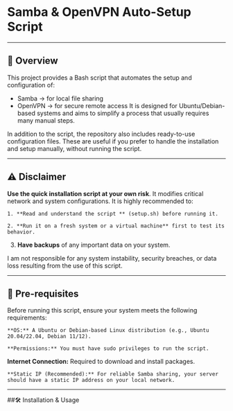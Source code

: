 # Samba & OpenVPN Auto-Setup Script

--------------------------------------------------------------------------------------------------

## 📖 Overview

This project provides a Bash script that automates the setup and configuration of:
  - Samba → for local file sharing
  - OpenVPN → for secure remote access
It is designed for Ubuntu/Debian-based systems and aims to simplify a process that usually requires many manual steps.

In addition to the script, the repository also includes ready-to-use configuration files. These are useful if you prefer to handle the installation and setup manually, without running the script.

--------------------------------------------------------------------------------------------------

## ⚠️ Disclaimer

**Use the quick installation script at your own risk**. It modifies critical network and system configurations. It is highly recommended to:

    1. **Read and understand the script ** (setup.sh) before running it.

    2. **Run it on a fresh system or a virtual machine** first to test its behavior.

   3.  **Have backups** of any important data on your system.

I am not responsible for any system instability, security breaches, or data loss resulting from the use of this script.

----------------------------------------------------------------------------------------------------

## 🚀 Pre-requisites

Before running this script, ensure your system meets the following requirements:

    **OS:** A Ubuntu or Debian-based Linux distribution (e.g., Ubuntu 20.04/22.04, Debian 11/12).

    **Permissions:** You must have sudo privileges to run the script.

   **Internet Connection:** Required to download and install packages.

    **Static IP (Recommended):** For reliable Samba sharing, your server should have a static IP address on your local network.
    
--------------------------------------------------------------------------------------------------

##🛠️ Installation & Usage

